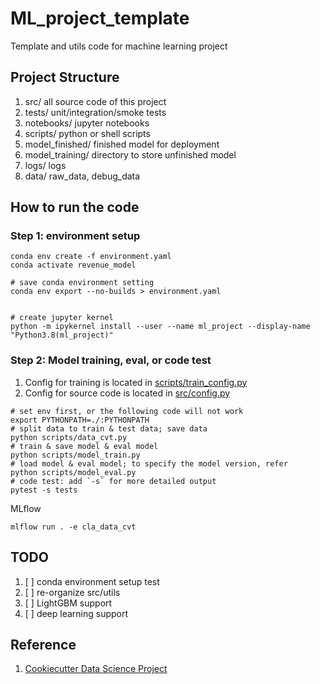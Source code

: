 # ML_project_template
Template and utils code for machine learning project

## Project Structure
1. src/ all source code of this project 
2. tests/ unit/integration/smoke tests
3. notebooks/ jupyter notebooks 
4. scripts/ python or shell scripts
5. model_finished/ finished model for deployment
6. model_training/ directory to store unfinished model
7. logs/ logs 
8. data/ raw_data, debug_data


## How to run the code

### Step 1: environment setup
```shell script
conda env create -f environment.yaml
conda activate revenue_model

# save conda environment setting
conda env export --no-builds > environment.yaml


# create jupyter kernel
python -m ipykernel install --user --name ml_project --display-name "Python3.8(ml_project)"
```
### Step 2: Model training, eval, or code test

1. Config for training is located in [scripts/train_config.py](scripts/train_config.py)
2. Config for source code is located in [src/config.py](src/config.py)

```shell script
# set env first, or the following code will not work
export PYTHONPATH=./:PYTHONPATH
# split data to train & test data; save data
python scripts/data_cvt.py
# train & save model & eval model
python scripts/model_train.py
# load model & eval model; to specify the model version, refer 
python scripts/model_eval.py 
# code test: add `-s` for more detailed output
pytest -s tests
```
MLflow
```
mlflow run . -e cla_data_cvt

```
## TODO

1. [ ] conda environment setup test
2. [ ] re-organize src/utils
3. [ ] LightGBM support
4. [ ] deep learning support



## Reference 

1. [Cookiecutter Data Science Project](https://drivendata.github.io/cookiecutter-data-science/)
